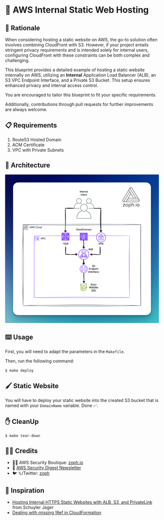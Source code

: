 # 🏰 AWS Internal Static Web Hosting

## :brain: Rationale

When considering hosting a static website on AWS, the go-to solution often involves combining CloudFront with S3. However, if your project entails stringent privacy requirements and is intended solely for internal users, configuring CloudFront with these constraints can be both complex and challenging.

This blueprint provides a detailed example of hosting a static website internally on AWS, utilizing an **Internal** Application Load Balancer (ALB), an S3 VPC Endpoint Interface, and a Private S3 Bucket. This setup ensures enhanced privacy and internal access control.

You are encouraged to tailor this blueprint to fit your specific requirements.

Additionally, contributions through pull requests for further improvements are always welcome.

## 📋 Requirements

1. Route53 Hosted Domain
2. ACM Certificate
3. VPC with Private Subnets

## 📐 Architecture

![Architecture Diagram](assets/architecture.png)

## :keyboard: Usage

First, you will need to adapt the parameters in the `Makefile`.

Then, run the following command:

    $ make deploy

## 🖌️ Static Website

You will have to deploy your static website into the created S3 bucket that is named with your `DomainName` variable. Done ✅.

## ✋ CleanUp

    $ make tear-down

## :man_technologist: Credits

- 🏴‍☠️ AWS Security Boutique: [zoph.io](https://zoph.io?utm_source=aiswh)
- 💌 [AWS Security Digest Newsletter](https://awssecuritydigest.com?utm_source=aiswh)
- 🐦 𝕏/Twitter: [zoph](https://twitter.com/zoph)

## 🤔 Inspiration

- [Hosting Internal HTTPS Static Websites with ALB, S3, and PrivateLink](https://aws.amazon.com/blogs/networking-and-content-delivery/hosting-internal-https-static-websites-with-alb-s3-and-privatelink/) from Schuyler Jager
- [Dealing with missing !Ref in CloudFormation](https://dev.classmethod.jp/articles/transfer-for-sftp-restrict-ip-cloudformation/)
